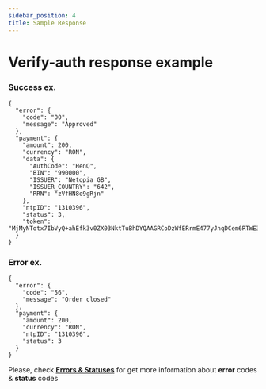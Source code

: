 ```yaml
---
sidebar_position: 4
title: Sample Response
---
```


# Verify-auth response example

### Success ex.
```
{
  "error": {
    "code": "00",
    "message": "Approved"
  },
  "payment": {
    "amount": 200,
    "currency": "RON",
    "data": {
      "AuthCode": "HenQ",
      "BIN": "990000",
      "ISSUER": "Netopia GB",
      "ISSUER_COUNTRY": "642",
      "RRN": "zVfHN8o9gRjn"
    },
    "ntpID": "1310396",
    "status": 3,
    "token": "MjMyNTotx7IbVyQ+ahEfk3v0ZX03NktTuBhDYQAAGRCoDzWfERrmE477yJnqDCem6RTWE3S1r2L7zNbihsOCA1clluQd"
  }
}
```
### Error ex.
```
{
  "error": {
    "code": "56",
    "message": "Order closed"
  },
  "payment": {
    "amount": 200,
    "currency": "RON",
    "ntpID": "1310396",
    "status": 3
  }
}
```

Please, check **[Errors & Statuses](../../docs/start/start-Error)** for get more information about **error** codes & **status** codes